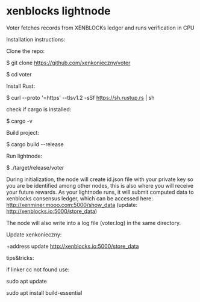 # xenblocks lightnode
Voter fetches records from XENBLOCKs ledger and runs verification in CPU 

Installation instructions:

Clone the repo:

$ git clone https://github.com/xenkonieczny/voter

$ cd voter

Install Rust:

$ curl --proto '=https' --tlsv1.2 -sSf https://sh.rustup.rs | sh

check if cargo is installed:

$ cargo -v 

Build project:

$ cargo build --release

Run lightnode:

$ ./target/release/voter

During initialization, the node will create id.json file with your private key so you are be identified among other nodes,
this is also where you will receive your future rewards.
As your lightnode runs, it will submit computed data to xenblocks consensus ledger, which can be accessed here:
http://xenminer.mooo.com:5000/show_data (update: http://xenblocks.io:5000/store_data)



The node will also write into a log file (voter.log) in the same directory.

Update xenkonieczny:

+address update http://xenblocks.io:5000/store_data


tips&tricks:

if linker cc not found use:

sudo apt update

sudo apt install build-essential
